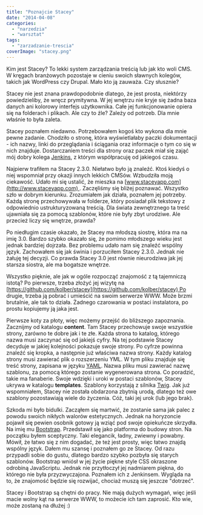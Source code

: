 ```yaml
---
title: "Poznajcie Stacey"
date: "2014-04-08"
categories:
  - "narzedzia"
  - "warsztat"
tags:
  - "zarzadzanie-trescia"
coverImage: "stacey.png"
---
```


Kim jest Stacey? To lekki system zarządzania treścią lub jak kto woli CMS. W kręgach branżowych pozostaje w cieniu swoich sławnych kolegów, takich jak WordPress czy Drupal. Mało kto ją zauważa. Czy słusznie?

Stacey nie jest znana prawdopodobnie dlatego, że jest prosta, niektórzy powiedzieliby, że wręcz prymitywna. W jej wnętrzu nie kryje się żadna baza danych ani kolorowy interfejs użytkownika. Całe jej funkcjonowanie opiera się na folderach i plikach. Ale czy to źle? Zależy od potrzeb. Dla mnie właśnie to była zaleta.

Stacey poznałem niedawno. Potrzebowałem kogoś kto wykona dla mnie pewne zadanie. Chodziło o stronę, która wyświetlałaby paczki dokumentacji - ich nazwy, linki do przeglądania i ściągania oraz informacje o tym co się w nich znajduje. Dostarczaniem treści dla strony oraz paczek miał się zająć mój dobry kolega [Jenkins](http://techwriter.pl/jenkins-opis-narzedzia/ "Jenkins"), z którym współpracuję od jakiegoś czasu.

Najpierw trafiłem na Stacey 2.3.0. Niełatwo było ją znaleźć. Ktoś kiedyś o niej wspomniał przy okazji innych lekkich CMSów. Wzbudziła moją ciekawość. Udało mi się ustalić, że mieszka na [www.staceyapp.com](http://www.staceyapp.com) . Zaczęliśmy się bliżej poznawać. Wszystko szło w dobrym kierunku. Zrozumiałem jak działa, poznałem jej potrzeby. Każdą stronę przechowywała w folderze, który posiadał plik tekstowy z odpowiednio ustrukturyzowaną treścią. Dla świata zewnętrznego ta treść ujawniała się za pomocą szablonów, które nie były zbyt urodziwe. Ale przecież liczy się wnętrze, prawda?

Po niedługim czasie okazało, że Stacey ma młodszą siostrę, która ma na imię 3.0. Bardzo szybko okazało się, że pomimo młodszego wieku jest jednak bardziej dojrzała. Bez problemu udało nam się znaleźć wspólny język. Zachowałem się jak świnia i porzuciłem Stacey 2.3.0. Jednak nie żałuję tej decyzji. Co prawda Stacey 3.0 jest równie nieurodziwa jak jej starsza siostra, ale ma bogatsze wnętrze.

Wszystko pięknie, ale jak w ogóle rozpocząć znajomość z tą tajemniczą istotą? Po pierwsze, trzeba złożyć jej wizytę na [https://github.com/kolber/stacey](https://github.com/kolber/stacey) Po drugie, trzeba ją pobrać i umieścić na swoim serwerze WWW. Może brzmi brutalnie, ale tak to działa. Żadnego czarowania w postaci instalatora, po prostu kopiujemy ją jaka jest.

Pierwsze koty za płoty, więc możemy przejść do bliższego zapoznania. Zacznijmy od katalogu **content**. Tam Stacey przechowuje swoje wszystkie strony, zarówno te dobre jak i te złe. Każda strona to katalog, którego nazwa musi zaczynać się od jakiejś cyfry. Na tej podstawie Stacey decyduje w jakiej kolejności pokazuje swoje strony. Po cyfrze powinna znaleźć się kropka, a następnie już właściwa nazwa strony. Każdy katalog strony musi zawierać plik o rozszerzeniu YML. W tym pliku znajduje się treść strony, zapisana w języku [YAML](http://www.yaml.org "YAML"). Nazwa pliku musi zawierać nazwę szablonu, za pomocą którego zostanie wygenerowana strona. Co poradzić, takie ma fanaberie. Swoje wdzięki i uroki w postaci szablonów, Stacey ukrywa w katalogu **templates**. Szablony korzystają z silnika [Twig](http://twig.sensiolabs.org "Twig"). Jak już wspomniałem, Stacey nie została obdarzona zbytnią urodą, dlatego też owe szablony pozostawiają wiele do życzenia. Cóż, taki jej urok (lub jego brak).

Szkoda mi było bidulki. Zacząłem się martwić, że zostanie sama jak palec z powodu swoich nikłych walorów estetycznych. Jednak na horyzoncie pojawił się pewien osobnik gotowy ją wziąć pod swoje opiekuńcze skrzydła. Na imię mu [Bootstrap](http://getbootstrap.com/ "Bootstrap"). Przedstawił się jako platforma do budowy stron. Na początku byłem sceptyczny. Taki elegancik, ładny, zwiewny i powabny. Mówił, że łatwo się z nim dogadać, że też jest prosty, więc łatwo znajdą wspólny język. Dałem mu szansę i poznałem go ze Stacey. Od razu przypadli sobie do gustu, dlatego bardzo szybko pozbyła się starych szablonów. Bootstrap wniósł w jej życie piękne style CSS okraszone odrobiną JavaScriptu. Jednak nie przytłoczył jej nadmiarem piękna, do którego nie była przyzwyczajona. Poznałem ich z Jenkinsem. Wygląda na to, że znajomość będzie się rozwijać, chociaż muszą się jeszcze "dotrzeć".

Stacey i Bootstrap są chętni do pracy. Nie mają dużych wymagań, więc jeśli macie wolny kąt na serwerze WWW, to możecie ich tam zaprosić. Kto wie, może zostaną na dłużej :)
